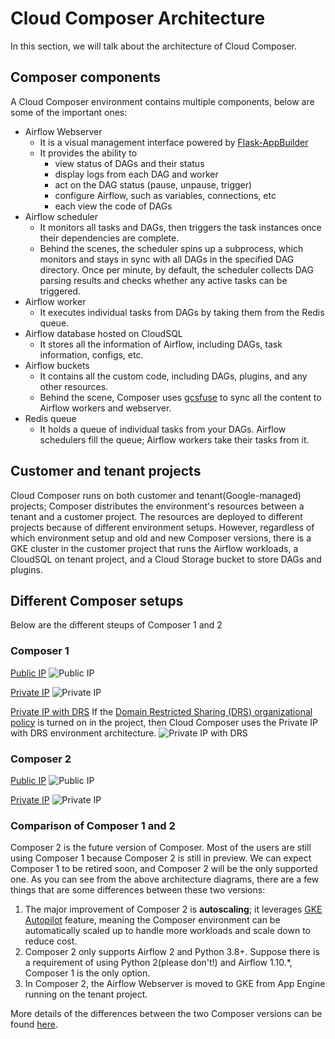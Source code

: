 # Cloud Composer Architecture
In this section, we will talk about the architecture of Cloud Composer.

## Composer components
A Cloud Composer environment contains multiple components, below are some of the important ones:
- Airflow Webserver
  -  It is a visual management interface powered by [Flask-AppBuilder](https://flask-appbuilder.readthedocs.io/) 
  -  It provides the ability to
     -  view status of DAGs and their status
     -  display logs from each DAG and worker
     -  act on the DAG status (pause, unpause, trigger)
     -  configure Airflow, such as variables, connections, etc
     -  each view the code of DAGs
- Airflow scheduler
  - It monitors all tasks and DAGs, then triggers the task instances once their dependencies are complete.
  - Behind the scenes, the scheduler spins up a subprocess, which monitors and stays in sync with all DAGs in the specified DAG directory. Once per minute, by default, the scheduler collects DAG parsing results and checks whether any active tasks can be triggered.
- Airflow worker
  - It executes individual tasks from DAGs by taking them from the Redis queue.
- Airflow database hosted on CloudSQL
  - It stores all the information of Airflow, including DAGs, task information, configs, etc.
- Airflow buckets
  - It contains all the custom code, including DAGs, plugins, and any other resources.
  - Behind the scene, Composer uses [gcsfuse](https://github.com/GoogleCloudPlatform/gcsfuse) to sync all the content to Airflow workers and webserver.
- Redis queue
  - It holds a queue of individual tasks from your DAGs. Airflow schedulers fill the queue; Airflow workers take their tasks from it.

## Customer and tenant projects
Cloud Composer runs on both customer and tenant(Google-managed) projects; Composer distributes the environment's resources between a tenant and a customer project. The resources are deployed to different projects because of different environment setups.
However, regardless of which environment setup and old and new Composer versions, there is a GKE cluster in the customer project that runs the Airflow workloads, a CloudSQL on tenant project, and a Cloud Storage bucket to store DAGs and plugins.

## Different Composer setups
Below are the different steups of Composer 1 and 2

### Composer 1
[Public IP](https://cloud.google.com/composer/docs/concepts/architecture#public-ip)
![Public IP](https://cloud.google.com/composer/docs/images/composer-1-public-ip-architecture.svg)

[Private IP](https://cloud.google.com/composer/docs/concepts/architecture#private-ip)
![Private IP](https://cloud.google.com/composer/docs/images/composer-1-private-ip-architecture.svg)

[Private IP with DRS](https://cloud.google.com/composer/docs/concepts/architecture#private-ip-drs)
If the [Domain Restricted Sharing (DRS) organizational policy](https://cloud.google.com/resource-manager/docs/organization-policy/org-policy-constraints) is turned on in the project, then Cloud Composer uses the Private IP with DRS environment architecture.
![Private IP with DRS](https://cloud.google.com/composer/docs/images/composer-1-private-ip-drs-architecture.svg)

### Composer 2
[Public IP](https://cloud.google.com/composer/docs/composer-2/environment-architecture#public-ip)
![Public IP](https://cloud.google.com/composer/docs/images/composer-2-public-ip-architecture.svg)

[Private IP](https://cloud.google.com/composer/docs/composer-2/environment-architecture#private-ip)
![Private IP](https://cloud.google.com/composer/docs/images/composer-2-private-ip-architecture.svg)

### Comparison of Composer 1 and 2
Composer 2 is the future version of Composer. Most of the users are still using Composer 1 because Composer 2 is still in preview. We can expect Composer 1 to be retired soon, and Composer 2 will be the only supported one.
As you can see from the above architecture diagrams, there are a few things that are some differences between these two versions:

1. The major improvement of Composer 2 is **autoscaling**; it leverages [GKE Autopilot](https://cloud.google.com/kubernetes-engine/docs/concepts/autopilot-overview) feature, meaning the Composer environment can be automatically scaled up to handle more workloads and scale down to reduce cost.
2. Composer 2 only supports Airflow 2 and Python 3.8+. Suppose there is a requirement of using Python 2(please don't!) and Airflow 1.10.*, Composer 1 is the only option.
3. In Composer 2, the Airflow Webserver is moved to GKE from App Engine running on the tenant project.

More details of the differences between the two Composer versions can be found [here](https://cloud.google.com/composer/docs/composer-2/composer-versioning-overview#major-versions).
